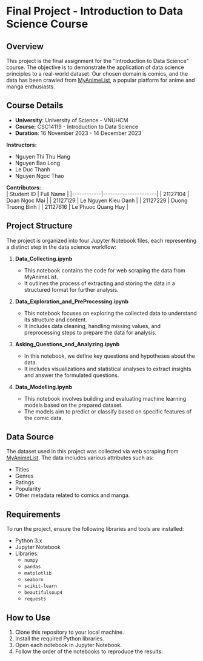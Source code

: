# Final Project - Introduction to Data Science Course

## Overview
This project is the final assignment for the "Introduction to Data Science" course. The objective is to demonstrate the application of data science principles to a real-world dataset. Our chosen domain is comics, and the data has been crawled from [MyAnimeList](https://myanimelist.net/), a popular platform for anime and manga enthusiasts.

## Course Details
- **University**: University of Science - VNUHCM
- **Course:** CSC14119 - Introduction to Data Science
- **Duration**: 16 November 2023 - 14 December 2023


**Instructors:**
- Nguyen Thi Thu Hang
- Nguyen Bao Long
- Le Duc Thanh
- Nguyen Ngoc Thao

**Contributors**:  
| Student ID | Full Name            |
|------------|----------------------|
| 21127104   | Doan Ngoc Mai        |
| 21127129   | Le Nguyen Kieu Oanh  |
| 21127229   | Duong Truong Binh    |
| 21127616   | Le Phuoc Quang Huy   |

## Project Structure
The project is organized into four Jupyter Notebook files, each representing a distinct step in the data science workflow:

1. **Data_Collecting.ipynb**
   - This notebook contains the code for web scraping the data from MyAnimeList.
   - It outlines the process of extracting and storing the data in a structured format for further analysis.

2. **Data_Exploration_and_PreProcessing.ipynb**
   - This notebook focuses on exploring the collected data to understand its structure and content.
   - It includes data cleaning, handling missing values, and preprocessing steps to prepare the data for analysis.

3. **Asking_Questions_and_Analyzing.ipynb**
   - In this notebook, we define key questions and hypotheses about the data.
   - It includes visualizations and statistical analyses to extract insights and answer the formulated questions.

4. **Data_Modelling.ipynb**
   - This notebook involves building and evaluating machine learning models based on the prepared dataset.
   - The models aim to predict or classify based on specific features of the comic data.

## Data Source
The dataset used in this project was collected via web scraping from [MyAnimeList](https://myanimelist.net/). The data includes various attributes such as:
- Titles
- Genres
- Ratings
- Popularity
- Other metadata related to comics and manga.

## Requirements
To run the project, ensure the following libraries and tools are installed:

- Python 3.x
- Jupyter Notebook
- Libraries:
  - `numpy`
  - `pandas`
  - `matplotlib`
  - `seaborn`
  - `scikit-learn`
  - `beautifulsoup4`
  - `requests`

## How to Use
1. Clone this repository to your local machine.
2. Install the required Python libraries.
3. Open each notebook in Jupyter Notebook.
4. Follow the order of the notebooks to reproduce the results.
